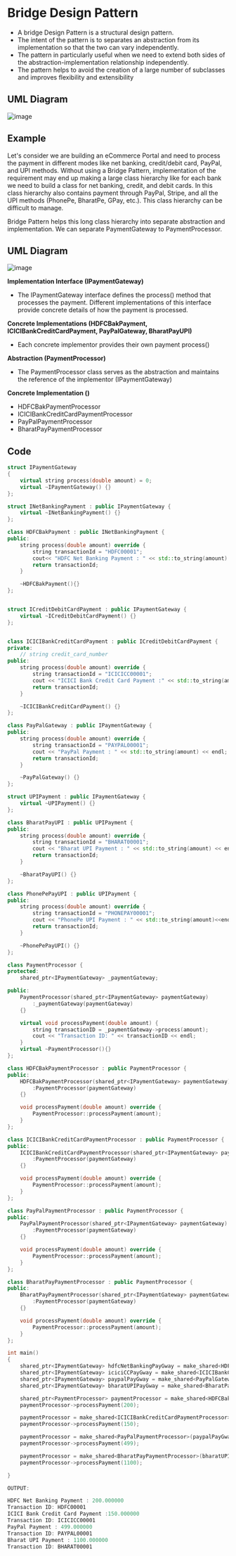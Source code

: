 # Bridge Design Pattern

- A bridge Design Pattern is a structural design pattern.
- The intent of the pattern is to separates an abstraction from its implementation so that the two can vary independently.
- The pattern in particularly useful when we need to extend both sides of the abstraction-implementation relationship independently.
- The pattern helps to avoid the creation of a large number of subclasses and improves flexibility and extensibility

## UML Diagram

![image](https://github.com/user-attachments/assets/7f81a863-1f92-41f0-a8a5-b16a2ab5c9a5)

## Example

Let's consider we are building an eCommerce Portal and need to process the payment in different modes like net banking, credit/debit card, PayPal, and UPI methods. Without using a Bridge Pattern, implementation of the requirement may end up making a large class hierarchy like for each bank we need to build a class for net banking, credit, and debit cards. In this class hierarchy also contains payment through PayPal, Stripe, and all the UPI methods (PhonePe, BharatPe, GPay, etc.). This class hierarchy can be difficult to manage.

Bridge Pattern helps this long class hierarchy into separate abstraction and implementation. We can separate PaymentGateway to PaymentProcessor.

## UML Diagram

![image](https://github.com/user-attachments/assets/19b15c74-f902-49e1-97e2-f1a408c536e0)

**Implementation Interface (IPaymentGateway)**

- The IPaymentGateway interface defines the process() method that processes the payment. Different implementations of this interface provide concrete details of how the payment is processed.

**Concrete Implementations (HDFCBakPayment, ICICIBankCreditCardPayment, PayPalGateway, BharatPayUPI)**

- Each concrete implementor provides their own payment process()

**Abstraction (PaymentProcessor)**

- The PaymentProcessor class serves as the abstraction and maintains the reference of the implementor (IPaymentGateway)

**Concrete Implementation ()**

- HDFCBakPaymentProcessor
- ICICIBankCreditCardPaymentProcessor
- PayPalPaymentProcessor
- BharatPayPaymentProcessor

## Code

```cpp
struct IPaymentGateway
{
    virtual string process(double amount) = 0;
    virtual ~IPaymentGateway() {}
};

struct INetBankingPayment : public IPaymentGateway {
    virtual ~INetBankingPayment() {}
};

class HDFCBakPayment : public INetBankingPayment {
public:
    string process(double amount) override {
        string transactionId = "HDFC00001";
        cout<< "HDFC Net Banking Payment : " << std::to_string(amount) << endl;
        return transactionId;
    }

    ~HDFCBakPayment(){}
};


struct ICreditDebitCardPayment : public IPaymentGateway {
    virtual ~ICreditDebitCardPayment() {}
};


class ICICIBankCreditCardPayment : public ICreditDebitCardPayment {
private:
    // string credit_card_number
public:
    string process(double amount) override {
        string transactionId = "ICICICC00001";
        cout << "ICICI Bank Credit Card Payment :" << std::to_string(amount) << endl;
        return transactionId;
    }

    ~ICICIBankCreditCardPayment() {}
};

class PayPalGateway : public IPaymentGateway {
public:
    string process(double amount) override {
        string transactionId = "PAYPAL00001";
        cout << "PayPal Payment : " << std::to_string(amount) << endl;
        return transactionId;
    }

    ~PayPalGateway() {}
};

struct UPIPayment : public IPaymentGateway {
    virtual ~UPIPayment() {}
};

class BharatPayUPI : public UPIPayment {
public:
    string process(double amount) override {
        string transactionId = "BHARAT00001";
        cout << "Bharat UPI Payment : " << std::to_string(amount) << endl;
        return transactionId;
    }

    ~BharatPayUPI() {}
};

class PhonePePayUPI : public UPIPayment {
public:
    string process(double amount) override {
        string transactionId = "PHONEPAY00001";
        cout << "PhonePe UPI Payment : " << std::to_string(amount)<<endl;
        return transactionId;
    }

    ~PhonePePayUPI() {}
};

class PaymentProcessor {
protected:
    shared_ptr<IPaymentGateway> _paymentGateway;

public:
    PaymentProcessor(shared_ptr<IPaymentGateway> paymentGateway)
        :_paymentGateway(paymentGateway)
    {}

    virtual void processPayment(double amount) {
        string transactionID = _paymentGateway->process(amount);
        cout << "Transaction ID: " << transactionID << endl;
    }
    virtual ~PaymentProcessor(){}
};

class HDFCBakPaymentProcessor : public PaymentProcessor {
public:
    HDFCBakPaymentProcessor(shared_ptr<IPaymentGateway> paymentGateway)
        :PaymentProcessor(paymentGateway)
    {}

    void processPayment(double amount) override {
        PaymentProcessor::processPayment(amount);
    }
};

class ICICIBankCreditCardPaymentProcessor : public PaymentProcessor {
public:
    ICICIBankCreditCardPaymentProcessor(shared_ptr<IPaymentGateway> paymentGateway)
        :PaymentProcessor(paymentGateway)
    {}

    void processPayment(double amount) override {
        PaymentProcessor::processPayment(amount);
    }
};

class PayPalPaymentProcessor : public PaymentProcessor {
public:
    PayPalPaymentProcessor(shared_ptr<IPaymentGateway> paymentGateway)
        :PaymentProcessor(paymentGateway)
    {}

    void processPayment(double amount) override {
        PaymentProcessor::processPayment(amount);
    }
};

class BharatPayPaymentProcessor : public PaymentProcessor {
public:
    BharatPayPaymentProcessor(shared_ptr<IPaymentGateway> paymentGateway)
        :PaymentProcessor(paymentGateway)
    {}

    void processPayment(double amount) override {
        PaymentProcessor::processPayment(amount);
    }
};

int main()
{
    shared_ptr<IPaymentGateway> hdfcNetBankingPayGway = make_shared<HDFCBakPayment>();
    shared_ptr<IPaymentGateway> iciciCCPayGway = make_shared<ICICIBankCreditCardPayment>();
    shared_ptr<IPaymentGateway> paypalPayGway = make_shared<PayPalGateway>();
    shared_ptr<IPaymentGateway> bharatUPIPayGway = make_shared<BharatPayUPI>();

    shared_ptr<PaymentProcessor> paymentProcessor = make_shared<HDFCBakPaymentProcessor>(hdfcNetBankingPayGway);
    paymentProcessor->processPayment(200);

    paymentProcessor = make_shared<ICICIBankCreditCardPaymentProcessor>(iciciCCPayGway);
    paymentProcessor->processPayment(150);

    paymentProcessor = make_shared<PayPalPaymentProcessor>(paypalPayGway);
    paymentProcessor->processPayment(499);

    paymentProcessor = make_shared<BharatPayPaymentProcessor>(bharatUPIPayGway);
    paymentProcessor->processPayment(1100);

}

OUTPUT:

HDFC Net Banking Payment : 200.000000
Transaction ID: HDFC00001
ICICI Bank Credit Card Payment :150.000000
Transaction ID: ICICICC00001
PayPal Payment : 499.000000
Transaction ID: PAYPAL00001
Bharat UPI Payment : 1100.000000
Transaction ID: BHARAT00001

```
